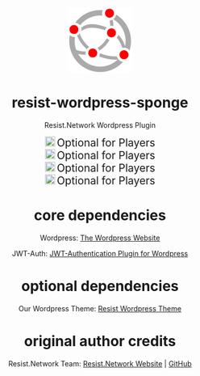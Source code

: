 <p align="center"><img src="https://github.com/resist-network/extras-pack/blob/master/images/128x128.png?raw=true"></p>
<h1 align="center">resist-wordpress-sponge</h1>
<p align="center">Resist.Network Wordpress Plugin</p>
<p align="center">
<img src="http://www.checkmarkclass.com/uploads/3/5/5/6/3556/whisper128.png" height="20" width="20"> <span style="font-size:1.5em;">Optional for Players</span><br />
<img src="http://www.checkmarkclass.com/uploads/3/5/5/6/3556/whisper128.png" height="20" width="20"> <span style="font-size:1.5em;">Optional for Players</span><br />
<img src="http://www.checkmarkclass.com/uploads/3/5/5/6/3556/whisper128.png" height="20" width="20"> <span style="font-size:1.5em;">Optional for Players</span><br />
<img src="http://www.checkmarkclass.com/uploads/3/5/5/6/3556/whisper128.png" height="20" width="20"> <span style="font-size:1.5em;">Optional for Players</span><br />
</p>
<h1 align="center">core dependencies</h1>
<p align="center">Wordpress: <a href="https://wordpress.org">The Wordpress Website</a>
<p align="center">JWT-Auth: <a href="https://wordpress.org/plugins/jwt-authentication-for-wp-rest-api/">JWT-Authentication Plugin for Wordpress</a>

<h1 align="center">optional dependencies</h1>
<p align="center">Our Wordpress Theme: <a href="https://github.com/resist-network/resist-wordpress-theme">Resist Wordpress Theme</a>

<h1 align="center">original author credits</h1>
<p align="center">Resist.Network Team: <a href="https://resist.network">Resist.Network Website</a> | <a href="https://github.com/resist-network">GitHub</a></p>
